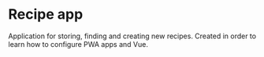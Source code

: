 # Recipe app
Application for storing, finding and creating new recipes. Created in order to learn how to configure PWA apps and Vue.